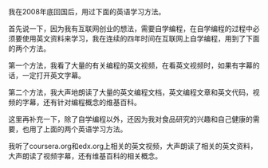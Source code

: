 我在2008年底回国后，用过下面的英语学习方法。

首先说一下，因为我有互联网创业的想法，需要自学编程，在自学编程的过程中必须要使用英文资料来学习，我在连续的四年时间在互联网上自学编程，用到了下面的两个方法。

第一个方法，我看了大量的有关编程的英文视频，在看英文视频时，如果有字幕的话，一定打开英文字幕。

第二个方法，我大声地朗读了大量的英文编程文档，英文编程文章和英文代码，视频的字幕，还有针对编程概念的维基百科。

这里再补充一下，除了自学编程以外，还因为我对食品研究的兴趣和自己健康的需要，也用了上面的两个英语学习方法。

我听了coursera.org和edx.org上相关的英文视频，大声朗读了相关的英文资料，大声朗读了视频字幕，还有维基百科的相关概念。
